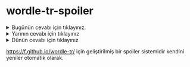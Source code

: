 # wordle-tr-spoiler

<details>
  <summary>Bugünün cevabı için tıklayınız.</summary>
  <br>
    <b> kepir </b>
</details>

<details>
  <summary>Yarının cevabı için tıklayınız</summary>
  <br>
   <b> çalma </b>
</details>

<details>
  <summary>Dünün cevabı için tıklayınız </summary>
  <br>
  <b> satır </b>
</details>

https://f.github.io/wordle-tr/ için geliştirilmiş bir spoiler sistemidir kendini yeniler otomatik olarak.

